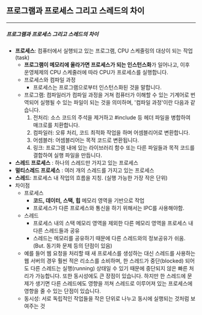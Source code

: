 ## 프로그램과 프로세스 그리고 스레드의 차이

----

##### 프로그램과 프로세스 그리고 스레드의 차이

- **프로세스**: 컴퓨터에서 실행되고 있는 프로그램, CPU 스케줄링의 대상이 되는 작업(task)
  - **프로그램이 메모리에 올라가면 프로세스가 되는 인스턴스화**가 일어나고, 이후 운영체제의 CPU 스케줄러에 따라 CPU가 프로세스를 실행합니다.
  - 프로세스와 컴파일 과정
    - 프로세스는 프로그램으로부터 인스턴스화된 것을 말합니다.
  - 프로그램: 컴파일러가 컴파일 과정을 거쳐 컴퓨터가 이해할 수 있는 기계어로 번역되어 실행될 수 있는 파일이 되는 것을 의미하며, '컴파일 과정'이란 다음과 같습니다.
    1. 전처리: 소스 코드의 주석을 제거하고 #include 등 헤더 파일을 병합하여 매크로를 치환합니다.
    2. 컴파일러: 오류 처리, 코드 최적화 작업을 하며 어셈블리어로 변환합니다.
    3. 어셈블러: 어셈블리어는 목적 코드로 변환됩니다.
    4. 링크: 프로그램 내에 있는 라이브러리 함수 또는 다른 파일들과 목적 코드를 결합하여 실행 파일을 만듭니다.
- **스레드 프로세스** : 하나의 스레드만 가지고 있는 프로세스
- **멀티스레드 프로세스** : 여러 개의 스레드를 가지고 있는 프로세스
- **스레드**: 프로세스 내 작업의 흐름을 지칭. (실행 가능한 가장 작은 단위)
- 차이점
  - 프로세스
    - **코드, 데이터, 스택, 힙** 메모리 영역을 기반으로 작업
    - 프로세스가 다른 프로세스와 통신을 하기 위해서는 IPC를 사용해야함.
  - 스레드
    - 프로세스 내의 스택 메모리 영역을 제외한 다른 메모리 영역을 프로세스 내 다른 스레드들과 공유
    - 스레드는 메모리를 공유하기 때문에 다른 스레드와의 정보공유가 쉬움. (But. 동기화 문제 등의 단점이 있음)
  - 예를 들어 웹 요청을 처리할 때 새 프로세스를 생성하는 대신 스레드를 사용하는 웹 서버의 경우 훨씬 적은 리소스를 소비하며, 한 스레드가 중단(blocked) 되어도 다른 스레드는 실행(running) 상태일 수 있기 때문에 중단되지 않은 빠른 처리가 가능합니다. 또한 동시성에도 큰 장점이 있습니다.
    하지만 한 스레드에 문제가 생기면 다른 스레드에도 영향을 끼쳐 스레드로 이루어져 있는 프로세스에 영향을 줄 수 있는 단점이 있습니다.
  - 동시성: 서로 독립적인 작업들을 작은 단위로 나누고 동시에 실행되는 것처럼 보여주는 것
